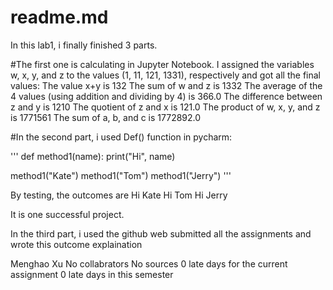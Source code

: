 # readme.md
In this lab1, i finally finished 3 parts.

#The first one is calculating in Jupyter Notebook. I assigned the variables w, x, y, and z to the values (1, 11, 121,
1331), respectively and got all the final values:
The value x+y is 132
The sum of w and z is 1332
The average of the 4 values (using addition and dividing by 4) is 366.0
The difference between z and y is 1210
The quotient of z and x is 121.0
The product of w, x, y, and z is 1771561
The sum of a, b, and c is 1772892.0

#In the second part, i used Def() function in pycharm:

'''
def method1(name):
    print("Hi", name)

method1("Kate")
method1("Tom")
method1("Jerry")
'''

By testing, the outcomes are 
Hi Kate
Hi Tom
Hi Jerry

It is one successful project.

In the third part, i used the github web submitted all the assignments and wrote this outcome explaination


Menghao Xu
No collabrators 
No sources
0 late days for the current assignment
0 late days in this semester
